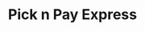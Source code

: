 ---
title: "Pick n Pay Express"
url: /randburg/pick-n-pay-express-malibongwe-drive-2/
shop: convenience
---